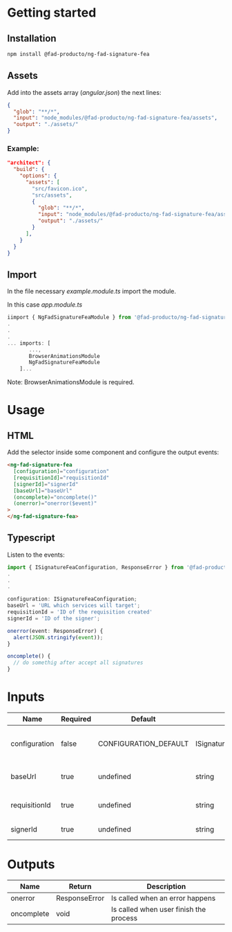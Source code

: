 # Getting started

## Installation

```bash
npm install @fad-producto/ng-fad-signature-fea
```

## Assets

Add into the assets array (_angular.json_) the next lines:

```json
{
  "glob": "**/*",
  "input": "node_modules/@fad-producto/ng-fad-signature-fea/assets",
  "output": "./assets/"
}
```

### Example:

```json
"architect": {
  "build": {
    "options": {
      "assets": [
        "src/favicon.ico",
        "src/assets",
        {
          "glob": "**/*",
          "input": "node_modules/@fad-producto/ng-fad-signature-fea/assets",
          "output": "./assets/"
        }
      ],
    }
  }
}
```

## Import

In the file necessary _example.module.ts_ import the module.

In this case _app.module.ts_

```ts
iimport { NgFadSignatureFeaModule } from '@fad-producto/ng-fad-signature-fea';
.
.
.
... imports: [
       ...,
       BrowserAnimationsModule
       NgFadSignatureFeaModule
    ]...
```

Note: BrowserAnimationsModule is required.

# Usage

## HTML

Add the selector inside some component and configure the output events:

```html
<ng-fad-signature-fea
  [configuration]="configuration"
  [requisitionId]="requisitionId"
  [signerId]="signerId"
  [baseUrl]="baseUrl"
  (oncomplete)="oncomplete()"
  (onerror)="onerror($event)"
>
</ng-fad-signature-fea>
```

## Typescript

Listen to the events:

```ts
import { ISignatureFeaConfiguration, ResponseError } from '@fad-producto/ng-fad-signature-fea';
.
.
.

configuration: ISignatureFeaConfiguration;
baseUrl = 'URL which services will target';
requisitionId = 'ID of the requisition created'
signerId = 'ID of the signer';

onerror(event: ResponseError) {
  alert(JSON.stringify(event));
}

oncomplete() {
  // do somethig after accept all signatures
}
```

# Inputs

| Name          | Required | Default               | Type                       | Description                                   |
| ------------- | -------- | --------------------- | -------------------------- | --------------------------------------------- |
| configuration | false    | CONFIGURATION_DEFAULT | ISignatureFeaConfiguration | configuration of legends, styles and behavior |
| baseUrl       | true     | undefined             | string                     | URL which services will target                |
| requisitionId | true     | undefined             | string                     | ID of the requisition created                 |
| signerId      | true     | undefined             | string                     | ID of the signer                              |

# Outputs

| Name       | Return        | Description                            |
| ---------- | ------------- | -------------------------------------- |
| onerror    | ResponseError | Is called when an error happens        |
| oncomplete | void          | Is called when user finish the process |
